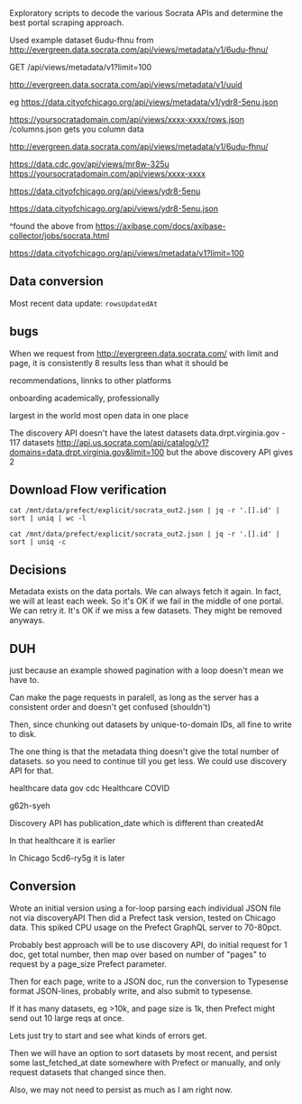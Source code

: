 
Exploratory scripts to decode the various Socrata APIs and determine the best portal scraping approach.

Used example dataset 6udu-fhnu
from 
http://evergreen.data.socrata.com/api/views/metadata/v1/6udu-fhnu/


GET
/api/views/metadata/v1?limit=100

http://evergreen.data.socrata.com/api/views/metadata/v1/uuid

eg
https://data.cityofchicago.org/api/views/metadata/v1/ydr8-5enu.json

https://yoursocratadomain.com/api/views/xxxx-xxxx/rows.json 
/columns.json
gets you column data

http://evergreen.data.socrata.com/api/views/metadata/v1/6udu-fhnu/

https://data.cdc.gov/api/views/mr8w-325u
https://yoursocratadomain.com/api/views/xxxx-xxxx

https://data.cityofchicago.org/api/views/ydr8-5enu

https://data.cityofchicago.org/api/views/ydr8-5enu.json

^found the above from https://axibase.com/docs/axibase-collector/jobs/socrata.html

https://data.cityofchicago.org/api/views/metadata/v1?limit=100

## Data conversion

Most recent data update: `rowsUpdatedAt`

## bugs

When we request from http://evergreen.data.socrata.com/ with limit and page, it is consistently 8 results less than what it should be 


recommendations, linnks to other platforms


onboarding
academically, professionally

largest in the world
most open data in one place


The discovery API doesn't have the latest datasets
data.drpt.virginia.gov - 117 datasets
http://api.us.socrata.com/api/catalog/v1?domains=data.drpt.virginia.gov&limit=100
but the above discovery API gives 2

## Download Flow verification
```
cat /mnt/data/prefect/explicit/socrata_out2.json | jq -r '.[].id' | sort | uniq | wc -l

cat /mnt/data/prefect/explicit/socrata_out2.json | jq -r '.[].id' | sort | uniq -c
```

## Decisions

Metadata exists on the data portals. We can always fetch it again. In fact, we will at least each week.
So it's OK if we fail in the middle of one portal. We can retry it.
It's OK if we miss a few datasets. They might be removed anyways.

## DUH

just because an example showed pagination with a loop doesn't mean we have to.

Can make the page requests in paralell, as long as the server has a consistent order and doesn't get confused (shouldn't)

Then, since chunking out datasets by unique-to-domain IDs, all fine to write to disk.

The one thing is that the metadata thing doesn't give the total number of datasets. so you need to continue till you get less. We could use discovery API for that.

healthcare data gov cdc
Healthcare COVID

g62h-syeh

Discovery API has publication_date which is different than createdAt

In that healthcare it is earlier

In Chicago 5cd6-ry5g it is later

## Conversion

Wrote an initial version using a for-loop parsing each individual JSON file not via discoveryAPI
Then did a Prefect task version, tested on Chicago data. This spiked CPU usage on the Prefect GraphQL server to 70-80pct.

Probably best approach will be to use discovery API, do initial request for 1 doc, get total number, then map over based on number of "pages" to request by a page_size Prefect parameter.

Then for each page, write to a JSON doc, run the conversion to Typesense format JSON-lines, probably write, and also submit to typesense.

If it has many datasets, eg >10k, and page size is 1k, then Prefect might send out 10 large reqs at once.

Lets just try to start and see what kinds of errors get.

Then we will have an option to sort datasets by most recent, and persist some last_fetched_at date somewhere with Prefect or manually, and only request datasets that changed since then.

Also, we may not need to persist as much as I am right now.